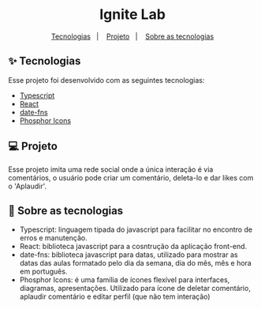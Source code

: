 <h1 align="center">Ignite Lab</h1>

<p align="center">
  <a href="#-tecnologias">Tecnologias</a>&nbsp;&nbsp;&nbsp;|&nbsp;&nbsp;&nbsp;
  <a href="#-projeto">Projeto</a>&nbsp;&nbsp;&nbsp;|&nbsp;&nbsp;&nbsp;
  <a href="#-sobre-as-tecnologias">Sobre as tecnologias</a>
</p>

## ✨ Tecnologias

Esse projeto foi desenvolvido com as seguintes tecnologias:

- [Typescript](https://www.typescriptlang.org/)
- [React](https://reactjs.org)
- [date-fns](https://date-fns.org/)
- [Phosphor Icons](https://phosphoricons.com/)

## 💻 Projeto
Esse projeto imita uma rede social onde a única interação é via comentários, o usuário pode criar um comentário, deleta-lo e dar likes com o 'Aplaudir'.

## 🚀 Sobre as tecnologias

- Typescript: linguagem tipada do javascript para facilitar no encontro de erros e manutenção.
- React: biblioteca javascript para a cosntrução da aplicação front-end.
- date-fns: biblioteca javascript para datas, utilizado para mostrar as datas das aulas formatado pelo dia da semana, dia do mês, mês e hora em português.
- Phosphor Icons: é uma família de ícones flexível para interfaces, diagramas, apresentações. Utilizado para ícone de deletar comentário, aplaudir comentário e editar perfil (que não tem interação)
